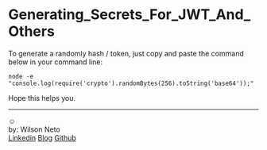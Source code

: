 # Generating_Secrets_For_JWT_And_Others

To generate a randomly hash / token, just copy and paste the command below in your command line:

```
node -e "console.log(require('crypto').randomBytes(256).toString('base64'));"
```

Hope this helps you.

-----  
:relaxed:  
by: Wilson Neto  
[Linkedin](https://linkedin.com/in/wilsonnetobr/)
[Blog](http://wilsonneto.com.br)
[Github](https://github.com/wilsonneto-dev)  
